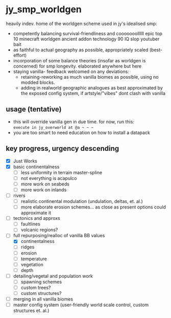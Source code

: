 # jy_smp_worldgen
 heavily indev. home of the worldgen scheme used in jy's idealised smp: 
 - competently balancing survival-friendliness and cooooooollllll epic top 10 minecraft worldgen ancient addon technology 90 IQ slop youtuber bait
 - as faithful to actual geography as possible, appropriately scaled (best-effort) 
 - incorporation of some balance theories (insofar as worldgen is concerned) for smp longevity. elaborated anywhere but here
 - staying vanilla- feedback welcomed on any deviations: 
   - retaining-reworking as much vanilla biomes as possible, using no modded blocks.
   - adding in realworld geographic analogues as best approximated by the exposed config system, if artstyle/"vibes" dont clash with vanilla
 

## usage (tentative)
- this will override vanilla gen in due time. for now, run this:<br>
`execute in jy_overworld at @a ~ ~ ~`
- you are too smart to need education on how to install a datapack

## key progress, urgency descending
- [x] Just Works
- [x] basic continentalness
  - [ ] less uniformity in terrain master-spline
  - [ ] not everything is acapulco
  - [ ] more work on seabeds
  - [ ] more work on inlands
- [ ] rivers
  - [ ] realistic continental modulation (undulation, deltas, et. al.)
  - [ ] more elaborate erosion schemes... as close as present options could approximate it
- [ ] tectonics and approxs
  - [ ] faultlines
  - [ ] volcanic regions? 
- [ ] full repurposing/realloc of vanilla BB values
  - [x] continentalness
  - [ ] ridges
  - [ ] erosion
  - [ ] temperature
  - [ ] vegetation
  - [ ] depth
- [ ] detailing/vegetal and population work
  - [ ] spawning schemes
  - [ ] custom trees?
  - [ ] custom structures?
- [ ] merging in all vanilla biomes
- [ ] master config system (user-friendly world scale control, custom structures et. al.)
